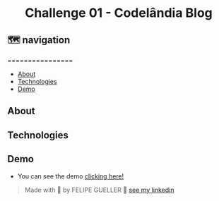 <h1 align="center"> Challenge 01 - Codelândia Blog</h1>


## 🗺️ navigation 
================
  - [About](#about)
  - [Technologies](#technologies)
  - [Demo](#demo)

## About

## Technologies

## Demo 

 - You can see the demo [clicking here!](https://felipegueller.github.io/desafios-codelandia/desafio1/)

> Made with 💖 by FELIPE GUELLER 👋 [see my linkedin](https://www.linkedin.com/in/felipegueller/)